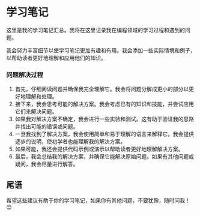 # 学习笔记

这里是我的学习笔记汇总。我将在这里记录我在编程领域的学习过程和遇到的问题。

我会努力丰富细节以使学习笔记更加有趣和有用。我会添加一些实际情境和例子，以帮助读者更好地理解和应用他们的知识。

### 问题解决过程

1. 首先，仔细阅读问题并确保我完全理解它。我会将问题分解成更小的部分以更好地理解和处理。
2. 接下来，我会思考可能的解决方案。我会考虑已有的知识和技能，并尝试应用它们来解决问题。
3. 如果我对解决方案不确定，我会进行一些实验和测试。这有助于验证我的思路并找出可能的错误或问题。
4. 一旦我找到了解决方案，我会使用简单和易于理解的语言来解释它。我会提供逐步的说明，使初学者也能理解我的解决方案。
5. 如果可能，我还会提供代码示例或演示以帮助读者更好地理解解决方案。
6. 最后，我会总结我的解决方案，并确保它能解决原始问题。如果有其他问题或疑问，我会尽量进行解答。

## 尾语

希望这些建议有助于你的学习笔记，如果你有其他问题，不要犹豫，随时问我！😊
